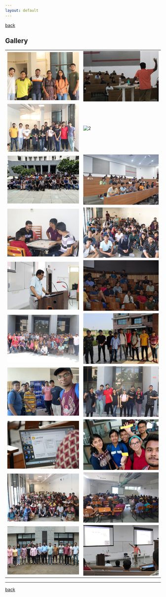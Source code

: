 ```yaml
---
layout: default
---
```

[back](./)

## Gallery 


| | |
|-|-|
| <img src="./gallery/0e259eec-24e5-479f-b4a9-a51f65cfd149.jpg"  alt="1" > | <img src="./gallery/3eec9c76-097a-4821-8314-1d66f1ad9504.jpg" alt="2">   |
| <img src="./gallery/4eaab814-c93d-42ee-8e06-766c20858563.jpg"  alt="1" > | <img src="./gallery/6b122073-914c-49ca-a0f3-736f32a9a3d2.jp" alt="2">   |
| <img src="./gallery/2110b2b9-172d-4a39-afa9-148b73ecb915.jpg"  alt="1" > | <img src="./gallery/59364fd6-1394-4405-84a2-9b6796784512.jpg" alt="2">   |
| <img src="./gallery/594863e1-6cef-4591-b856-9aab6b76358d.jpg"  alt="1" > | <img src="./gallery/922566c3-ef6e-40b9-ad81-3d4cfd666310.jpg" alt="2">   |
| <img src="./gallery/96085394-840d-4fe4-87e1-7b1ea608b514.jpg"  alt="1" > | <img src="./gallery/af37b651-b964-4595-aed3-81602e566b67.jpg" alt="2">   |
| <img src="./gallery/b77d6623-6144-4442-b6f4-584f4f548b0f.jpg"  alt="1" > | <img src="./gallery/bcb41500-2f0c-42d0-a191-a48bcddf357b.jpg" alt="2">   |
| <img src="./gallery/ca56db63-aefd-4bbe-a98e-655a2e601326.jpg"  alt="1" > | <img src="./gallery/e4b41431-f7f2-4739-9be0-dd61d5fb95e1.jpg" alt="2">   |
| <img src="./gallery/e9ccc55c-c1ab-483d-823c-3d85d0913c07.jpg"  alt="1" > | <img src="./gallery/e60809ca-d684-4932-a579-aef2342d5ccd.jpg" alt="2">   |
| <img src="./gallery/thumbnail (1).jpg"  alt="1" > | <img src="./gallery/thumbnail (2).jpg" alt="2">   |
| <img src="./gallery/thumbnail (3).jpg"  alt="1" > | <img src="./gallery/thumbnail.jpg" alt="2">   |


---

[back](./)

